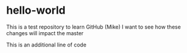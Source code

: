 # hello-world
This is a test repository to learn GitHub (Mike)
I want to see how these changes will impact the master

This is an additional line of code
